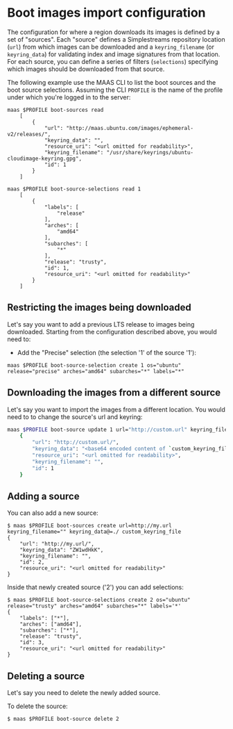 # Boot images import configuration

The configuration for where a region downloads its images is defined by a set
of "sources". Each "source" defines a Simplestreams repository location (`url`)
from which images can be downloaded and a `keyring_filename` (or `keyring_data`)
for validating index and image signatures from that location. For each source,
you can define a series of filters (`selections`) specifying which images should
be downloaded from that source.

The following example use the MAAS CLI to list the boot sources and the boot
source selections. Assuming the CLI `PROFILE` is the name of the profile under
which you're logged in to the server:

```no-highlight
maas $PROFILE boot-sources read
    [
        {
            "url": "http://maas.ubuntu.com/images/ephemeral-v2/releases/",
            "keyring_data": "",
            "resource_uri": "<url omitted for readability>",
            "keyring_filename": "/usr/share/keyrings/ubuntu-cloudimage-keyring.gpg",
            "id": 1
        }
    ]

maas $PROFILE boot-source-selections read 1
    [
        {
            "labels": [
                "release"
            ],
            "arches": [
                "amd64"
            ],
            "subarches": [
                "*"
            ],
            "release": "trusty",
            "id": 1,
            "resource_uri": "<url omitted for readability>"
        }
    ]

```

## Restricting the images being downloaded

Let's say you want to add a previous LTS release to images being downloaded.
Starting from the configuration described above, you would need to:

-   Add the "Precise" selection (the selection '1' of the source '1'):

```no-highlight
maas $PROFILE boot-source-selection create 1 os="ubuntu" release="precise" arches="amd64" subarches="*" labels="*"
```

## Downloading the images from a different source


Let's say you want to import the images from a different location. You would
need to to change the source's url and keyring:

```bash
maas $PROFILE boot-source update 1 url="http://custom.url" keyring_filename="" keyring_data@=./custom_keyring_file
    {
        "url": "http://custom.url/",
        "keyring_data": "<base64 encoded content of `custom_keyring_file`>",
        "resource_uri": "<url omitted for readability>",
        "keyring_filename": "",
        "id": 1
    }
```

## Adding a source

You can also add a new source:

    $ maas $PROFILE boot-sources create url=http://my.url keyring_filename="" keyring_data@=./ custom_keyring_file
    {
        "url": "http://my.url/",
        "keyring_data": "ZW1wdHkK",
        "keyring_filename": "",
        "id": 2,
        "resource_uri": "<url omitted for readability>"
    }

Inside that newly created source ('2') you can add selections:

    $ maas $PROFILE boot-source-selections create 2 os="ubuntu" release="trusty" arches="amd64" subarches="*" labels='*'
    {
        "labels": ["*"],
        "arches": ["amd64"],
        "subarches": ["*"],
        "release": "trusty",
        "id": 3,
        "resource_uri": "<url omitted for readability>"
    }

## Deleting a source

Let's say you need to delete the newly added source.

To delete the source:

    $ maas $PROFILE boot-source delete 2
